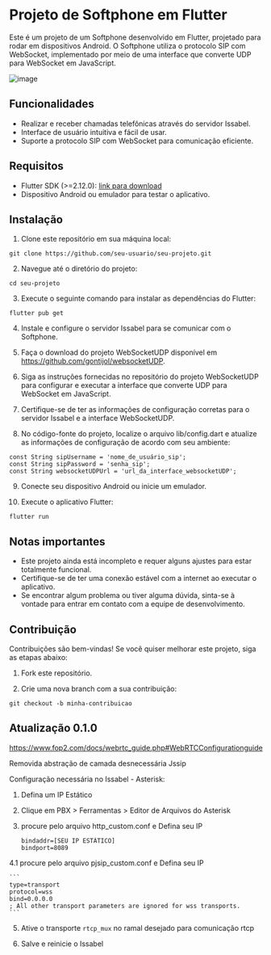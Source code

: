 # Projeto de Softphone em Flutter

Este é um projeto de um Softphone desenvolvido em Flutter, projetado para rodar em dispositivos Android. O Softphone utiliza o protocolo SIP com WebSocket, implementado por meio de uma interface que converte UDP para WebSocket em JavaScript.

![image](https://github.com/gontijol/softPhone/assets/64325773/11f362a0-237b-40c0-a2f7-638c60ff941e)

## Funcionalidades

-   Realizar e receber chamadas telefônicas através do servidor Issabel.
-   Interface de usuário intuitiva e fácil de usar.
-   Suporte a protocolo SIP com WebSocket para comunicação eficiente.

## Requisitos

-   Flutter SDK (>=2.12.0): [link para download](https://flutter.dev)
-   Dispositivo Android ou emulador para testar o aplicativo.

## Instalação

1. Clone este repositório em sua máquina local:

`git clone https://github.com/seu-usuario/seu-projeto.git`

2. Navegue até o diretório do projeto:

`cd seu-projeto`

3. Execute o seguinte comando para instalar as dependências do Flutter:

`flutter pub get`

4. Instale e configure o servidor Issabel para se comunicar com o Softphone.

5. Faça o download do projeto WebSocketUDP disponível em https://github.com/gontijol/websocketUDP.

6. Siga as instruções fornecidas no repositório do projeto WebSocketUDP para configurar e executar a interface que converte UDP para WebSocket em JavaScript.

7. Certifique-se de ter as informações de configuração corretas para o servidor Issabel e a interface WebSocketUDP.

8. No código-fonte do projeto, localize o arquivo lib/config.dart e atualize as informações de configuração de acordo com seu ambiente:

```const String issabelServer = 'endereço_do_servidor_issabel';
const String sipUsername = 'nome_de_usuário_sip';
const String sipPassword = 'senha_sip';
const String websocketUDPUrl = 'url_da_interface_websocketUDP';
```

9. Conecte seu dispositivo Android ou inicie um emulador.

10. Execute o aplicativo Flutter:

`flutter run`

## Notas importantes

-   Este projeto ainda está incompleto e requer alguns ajustes para estar totalmente funcional.
-   Certifique-se de ter uma conexão estável com a internet ao executar o aplicativo.
-   Se encontrar algum problema ou tiver alguma dúvida, sinta-se à vontade para entrar em contato com a equipe de desenvolvimento.

## Contribuição

Contribuições são bem-vindas! Se você quiser melhorar este projeto, siga as etapas abaixo:

1. Fork este repositório.

2. Crie uma nova branch com a sua contribuição:

`git checkout -b minha-contribuicao`

## Atualização 0.1.0

https://www.fop2.com/docs/webrtc_guide.php#WebRTCConfigurationguide

Removida abstração de camada desnecessária Jssip

Configuração necessária no Issabel - Asterisk:

1. Defina um IP Estático

2. Clique em PBX > Ferramentas > Editor de Arquivos do Asterisk

3. procure pelo arquivo http_custom.conf e Defina seu IP

    ```
    bindaddr=[SEU IP ESTÁTICO]
    bindport=8089
    ```
    
4.1 procure pelo arquivo pjsip_custom.conf e Defina seu IP

    ```
    type=transport
    protocol=wss
    bind=0.0.0.0
    ; All other transport parameters are ignored for wss transports.
    ```
    
5. Ative o transporte `rtcp_mux` no ramal desejado para comunicação rtcp

6. Salve e reinicie o Issabel
